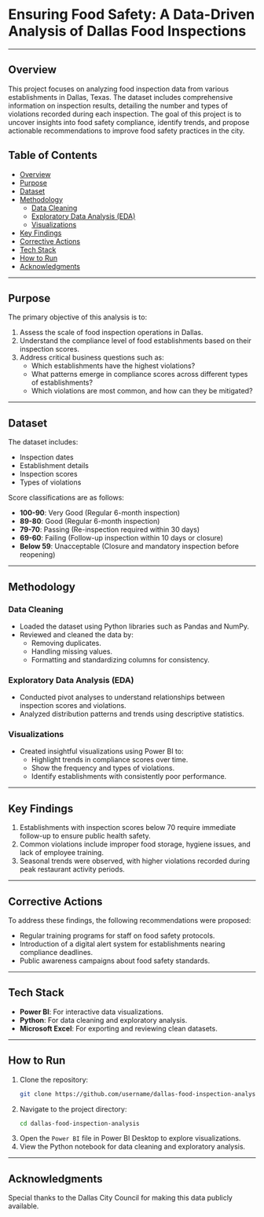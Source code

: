 # Ensuring Food Safety: A Data-Driven Analysis of Dallas Food Inspections

---

## Overview

This project focuses on analyzing food inspection data from various establishments in Dallas, Texas. The dataset includes comprehensive information on inspection results, detailing the number and types of violations recorded during each inspection. The goal of this project is to uncover insights into food safety compliance, identify trends, and propose actionable recommendations to improve food safety practices in the city.

## Table of Contents
- [Overview](#overview)
- [Purpose](#purpose)
- [Dataset](#dataset)
- [Methodology](#methodology)
  - [Data Cleaning](#data-cleaning)
  - [Exploratory Data Analysis (EDA)](#exploratory-data-analysis-eda)
  - [Visualizations](#visualizations)
- [Key Findings](#key-findings)
- [Corrective Actions](#corrective-actions)
- [Tech Stack](#tech-stack)
- [How to Run](#how-to-run)
- [Acknowledgments](#acknowledgments)

---

## Purpose

The primary objective of this analysis is to:
1. Assess the scale of food inspection operations in Dallas.
2. Understand the compliance level of food establishments based on their inspection scores.
3. Address critical business questions such as:
   - Which establishments have the highest violations?
   - What patterns emerge in compliance scores across different types of establishments?
   - Which violations are most common, and how can they be mitigated?

---

## Dataset

The dataset includes:
- Inspection dates
- Establishment details
- Inspection scores
- Types of violations

Score classifications are as follows:
- **100-90**: Very Good (Regular 6-month inspection)
- **89-80**: Good (Regular 6-month inspection)
- **79-70**: Passing (Re-inspection required within 30 days)
- **69-60**: Failing (Follow-up inspection within 10 days or closure)
- **Below 59**: Unacceptable (Closure and mandatory inspection before reopening)

---

## Methodology

### Data Cleaning
- Loaded the dataset using Python libraries such as Pandas and NumPy.
- Reviewed and cleaned the data by:
  - Removing duplicates.
  - Handling missing values.
  - Formatting and standardizing columns for consistency.

### Exploratory Data Analysis (EDA)
- Conducted pivot analyses to understand relationships between inspection scores and violations.
- Analyzed distribution patterns and trends using descriptive statistics.

### Visualizations
- Created insightful visualizations using Power BI to:
  - Highlight trends in compliance scores over time.
  - Show the frequency and types of violations.
  - Identify establishments with consistently poor performance.

---

## Key Findings

1. Establishments with inspection scores below 70 require immediate follow-up to ensure public health safety.
2. Common violations include improper food storage, hygiene issues, and lack of employee training.
3. Seasonal trends were observed, with higher violations recorded during peak restaurant activity periods.

---

## Corrective Actions

To address these findings, the following recommendations were proposed:
- Regular training programs for staff on food safety protocols.
- Introduction of a digital alert system for establishments nearing compliance deadlines.
- Public awareness campaigns about food safety standards.

---

## Tech Stack

- **Power BI**: For interactive data visualizations.
- **Python**: For data cleaning and exploratory analysis.
- **Microsoft Excel**: For exporting and reviewing clean datasets.

---

## How to Run

1. Clone the repository:
   ```bash
   git clone https://github.com/username/dallas-food-inspection-analysis.git
   ```
2. Navigate to the project directory:
   ```bash
   cd dallas-food-inspection-analysis
   ```
3. Open the `Power BI` file in Power BI Desktop to explore visualizations.
4. View the Python notebook for data cleaning and exploratory analysis.

---

## Acknowledgments

Special thanks to the Dallas City Council for making this data publicly available.
